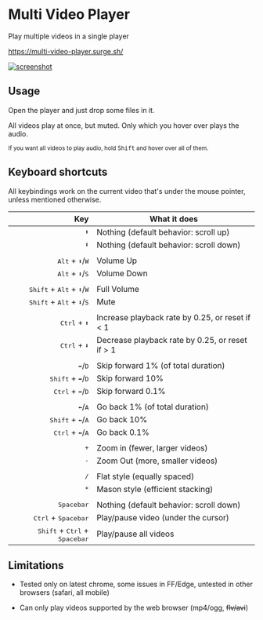 
# Multi Video Player

Play multiple videos in a single player

https://multi-video-player.surge.sh/

[![screenshot](https://i.imgur.com/AFioixGm.jpg)](https://gfycat.com/SpiritedUglyIrrawaddydolphin)

## Usage

Open the player and just drop some files in it.

All videos play at once, but muted. Only which you hover over plays the audio.

<sup>If you want all videos to play audio, hold <kbd>Shift</kbd> and hover over all of them.</sup>

## Keyboard shortcuts

All keybindings work on the current video that's under the mouse pointer, unless mentioned otherwise.

| Key | What it does
| ---: |---
| <kbd>⬆</kbd> | Nothing (default behavior: scroll up)
| <kbd>⬇</kbd> | Nothing  (default behavior: scroll down)
||
| <kbd>Alt</kbd> + <kbd>⬆</kbd>/<kbd>W</kbd> | Volume Up
| <kbd>Alt</kbd> + <kbd>⬇</kbd>/<kbd>S</kbd> | Volume Down
||
| <kbd>Shift</kbd> + <kbd>Alt</kbd> + <kbd>⬆</kbd>/<kbd>W</kbd> | Full Volume
| <kbd>Shift</kbd> + <kbd>Alt</kbd> + <kbd>⬇</kbd>/<kbd>S</kbd> | Mute
||
| <kbd>Ctrl</kbd> + <kbd>⬆</kbd> | Increase playback rate by 0.25, or reset if < 1
| <kbd>Ctrl</kbd> + <kbd>⬇</kbd> | Decrease playback rate by 0.25, or reset if > 1
||
| <kbd>➡</kbd>/<kbd>D</kbd> | Skip forward 1% (of total duration)
| <kbd>Shift</kbd> + <kbd>➡</kbd>/<kbd>D</kbd> | Skip forward 10%
| <kbd>Ctrl</kbd> + <kbd>➡</kbd>/<kbd>D</kbd> | Skip forward 0.1%
||
| <kbd>⬅</kbd>/<kbd>A</kbd> | Go back 1% (of total duration)
| <kbd>Shift</kbd> + <kbd>⬅</kbd>/<kbd>A</kbd> | Go back 10%
| <kbd>Ctrl</kbd> + <kbd>⬅</kbd>/<kbd>A</kbd> | Go back 0.1%
||
| <kbd>+</kbd> | Zoom in (fewer, larger videos)
| <kbd>-</kbd> | Zoom Out (more, smaller videos)
||
| <kbd>/</kbd> | Flat style (equally spaced)
| <kbd>*</kbd> | Mason style (efficient stacking)
||
| <kbd>Spacebar</kbd> | Nothing (default behavior: scroll down)
| <kbd>Ctrl</kbd> + <kbd>Spacebar</kbd> | Play/pause video (under the cursor)
| <kbd>Shift</kbd> + <kbd>Ctrl</kbd> + <kbd>Spacebar</kbd> | Play/pause all videos


## Limitations

* Tested only on latest chrome, some issues in FF/Edge, untested in other browsers (safari, all mobile)

* Can only play videos supported by the web browser (mp4/ogg, <strike>flv/avi</strike>)